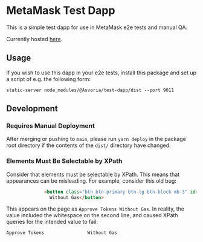 # MetaMask Test Dapp

This is a simple test dapp for use in MetaMask e2e tests and manual QA.

Currently hosted [here](https://metamask.github.io/test-dapp/).

## Usage

If you wish to use this dapp in your e2e tests, install this package and set up a script of e.g. the following form:

```shell
static-server node_modules/@Asvoria/test-dapp/dist --port 9011
```

## Development

### Requires Manual Deployment

After merging or pushing to `main`, please run `yarn deploy` in the package root directory if the contents of the `dist/` directory have changed.

### Elements Must Be Selectable by XPath

Consider that elements must be selectable by XPath. This means that appearances can be misleading.
For example, consider this old bug:

```html
              <button class="btn btn-primary btn-lg btn-block mb-3" id="approveTokensWithoutGas" disabled>Approve Tokens
                Without Gas</button>
```

This appears on the page as `Approve Tokens Without Gas`. In reality, the value included the whitespace on the second line, and caused XPath queries for the intended value to fail:

```html
Approve Tokens                Without Gas
```
